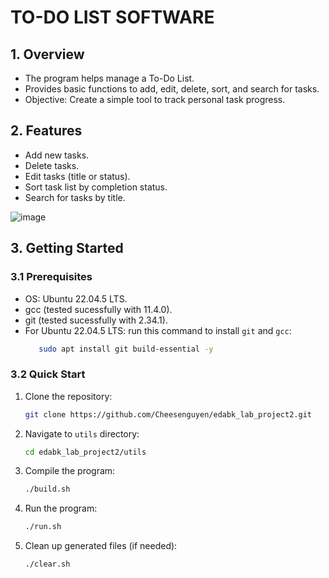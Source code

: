 # TO-DO LIST SOFTWARE

## 1. Overview

- The program helps manage a To-Do List.
- Provides basic functions to add, edit, delete, sort, and search for tasks.
- Objective: Create a simple tool to track personal task progress.

## 2. Features

- Add new tasks.
- Delete tasks.
- Edit tasks (title or status).
- Sort task list by completion status.
- Search for tasks by title.

![image](https://github.com/user-attachments/assets/5e88c0db-b09c-47dc-bb82-7d20ce224e26)


## 3. Getting Started

### 3.1 Prerequisites

- OS: Ubuntu 22.04.5 LTS.
- gcc (tested sucessfully with 11.4.0).
- git (tested sucessfully with 2.34.1).
- For Ubuntu 22.04.5 LTS: run this command to install `git` and `gcc`:
    ```sh
       sudo apt install git build-essential -y
    ``` 
### 3.2 Quick Start

1. Clone the repository:
   ```sh
   git clone https://github.com/Cheesenguyen/edabk_lab_project2.git
   ```
2. Navigate to `utils` directory:
   ```sh
   cd edabk_lab_project2/utils
   ```
3. Compile the program:
   ```sh
   ./build.sh
   ```
4. Run the program:
   ```sh
   ./run.sh
   ```
5. Clean up generated files (if needed):
   ```sh
   ./clear.sh
   ```

##
